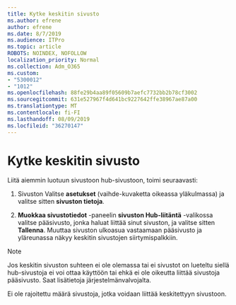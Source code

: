 ```yaml
---
title: Kytke keskitin sivusto
ms.author: efrene
author: efrene
ms.date: 8/7/2019
ms.audience: ITPro
ms.topic: article
ROBOTS: NOINDEX, NOFOLLOW
localization_priority: Normal
ms.collection: Adm_O365
ms.custom:
- "5300012"
- "1012"
ms.openlocfilehash: 88fe29b4aa89f05609b7aefc7732bb2b78cf3002
ms.sourcegitcommit: 631e527967f4d641bc9227642ffe38967ae87a00
ms.translationtype: MT
ms.contentlocale: fi-FI
ms.lasthandoff: 08/09/2019
ms.locfileid: "36270147"
---
```

# <a name="associate-a-hub-site"></a>Kytke keskitin sivusto

Liitä aiemmin luotuun sivustoon hub-sivustoon, toimi seuraavasti:
  
1. Sivuston Valitse **asetukset** (vaihde-kuvaketta oikeassa yläkulmassa) ja valitse sitten **sivuston tietoja**.

2. **Muokkaa sivustotiedot** -paneelin **sivuston Hub-liitäntä** -valikossa valitse pääsivusto, jonka haluat liittää sinut sivuston, ja valitse sitten **Tallenna**. Muuttaa sivuston ulkoasua vastaamaan pääsivusto ja yläreunassa näkyy keskitin sivustojen siirtymispalkkiin.

 > [!Note]
>Jos keskitin sivuston suhteen ei ole olemassa tai ei sivustot on lueteltu siellä hub-sivustoja ei voi ottaa käyttöön tai ehkä ei ole oikeutta liittää sivustoja pääsivusto. Saat lisätietoja järjestelmänvalvojalta.
>
>Ei ole rajoitettu määrä sivustoja, jotka voidaan liittää keskitettyyn sivustoon.
  